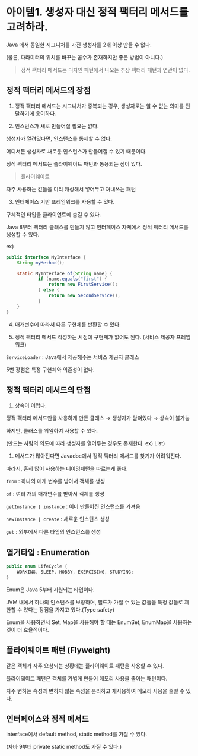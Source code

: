 # 아이템1. 생성자 대신 정적 팩터리 메서드를 고려하라.

Java 에서 동일한 시그니처를 가진 생성자를 2개 이상 만들 수 없다.

(물론, 파라미터의 위치를 바꾸는 꼼수가 존재하지만 좋은 방법이 아니다.)

> 정적 팩터리 메서드는 디자인 패턴에서 나오는 추상 팩터리 패턴과 연관이 없다.

## 정적 팩터리 메서드의 장점

1. 정적 팩터리 메서드는 시그니처가 중복되는 경우, 생성자로는 알 수 없는 의미를 전달하기에 용이하다.

2. 인스턴스가 새로 만들어질 필요는 없다.

생성자가 열려있다면, 인스턴스를 통제할 수 없다.

어디서든 생성자로 새로운 인스턴스가 만들어질 수 있기 때문이다.

정적 팩터리 메서드는 플라이웨이트 패턴과 통용되는 점이 있다.

> 플라이웨이트

자주 사용하는 값들을 미리 캐싱해서 넣어두고 꺼내쓰는 패턴

3. 인터페이스 기반 프레임워크를 사용할 수 있다.

구체적인 타입을 클라이언트에 숨길 수 있다.

Java 8부터 팩터리 클래스를 만들지 않고 인터페이스 자체에서 정적 팩터리 메서드를 생성할 수 있다.

ex)

```java
public interface MyInterface {
	String myMethod();

	static MyInterface of(String name) {
			if (name.equals("first") {
				return new FirstService();
			} else {
				return new SecondService();
			}
	}
}
```

4. 매개변수에 따라서 다른 구현체를 반환할 수 있다.

5. 정적 팩터리 메서드 작성하는 시점에 구현체가 없어도 된다. (서비스 제공자 프레임워크)

`ServiceLoader` : Java에서 제공해주는 서비스 제공자 클래스

5번 장점은 특정 구현체와 의존성이 없다.

## 정적 팩터리 메서드의 단점

1. 상속이 어렵다.

정적 팩터리 메서드만을 사용하게 만든 클래스 → 생성자가 닫혀있다 → 상속이 불가능

하지만, 클래스를 위임하여 사용할 수 있다.

(만드는 사람의 의도에 따라 생성자를 열어두는 경우도 존재한다. ex) List)

1. 메서드가 많아진다면 Javadoc에서 정적 팩터리 메서드를 찾기가 어려워진다.

따라서, 흔히 많이 사용하는 네이밍패턴을 따르는게 좋다.

`from` : 하나의 매개 변수를 받아서 객체를 생성

`of` : 여러 개의 매개변수를 받아서 객체를 생성

`getInstance | instance` : 이미 만들어진 인스턴스를 가져옴

`newInstance | create` : 새로운 인스턴스 생성

`get` : 외부에서 다른 타입의 인스턴스를 생성

## 열거타입 : Enumeration

```java
public enum LifeCycle {
	WORKING, SLEEP, HOBBY, EXERCISING, STUDYING;
}
```

Enum은 Java 5부터 지원되는 타입이다.

JVM 내에서 하나의 인스턴스를 보장하며, 필드가 가질 수 있는 값들을 특정 값들로 제한할 수 있다는 장점을 가지고 있다.(Type safety)

Enum을 사용하면서 Set, Map을 사용해야 할 때는 EnumSet, EnumMap을 사용하는 것이 더 효율적이다.

## 플라이웨이트 패턴 (Flyweight)

같은 객체가 자주 요청되는 상황에는 플라이웨이트 패턴을 사용할 수 있다.

플라이웨이트 패턴은 객체를 가볍게 만들어 메모리 사용을 줄이는 패턴이다.

자주 변하는 속성과 변하지 않는 속성을 분리하고 재사용하여 메모리 사용을 줄일 수 있다.

## 인터페이스와 정적 메서드

interface에서 default method, static method를 가질 수 있다.

(자바 9부터 private static method도 가질 수 있다.)
